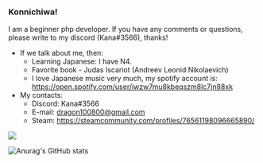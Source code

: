 ### Konnichiwa!
I am a beginner php developer. If you have any comments or questions, please write to my discord (Kana#3566), thanks!
+ If we talk about me, then:
    * Learning Japanese: I have N4.
    * Favorite book - Judas Iscariot (Andreev Leonid Nikolaevich)
    * I love Japanese music very much, my spotify account is: https://open.spotify.com/user/iwzw7mu8kbeqszm8lc7jn88xk
+ My contacts:
    + Discord: Kana#3566
    + E-mail: dragon100800@gmail.com
    + Steam: https://steamcommunity.com/profiles/76561198096665890/

![](https://komarev.com/ghpvc/?username=your-github-username&color=green)


![Anurag's GitHub stats](https://github-readme-stats.vercel.app/api?username=KanaMonogatari&show_icons=true&theme=tokyonight)

